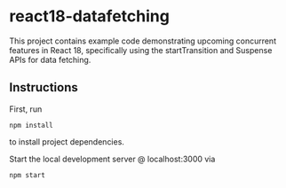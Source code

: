 # react18-datafetching
This project contains example code demonstrating upcoming concurrent features in React 18, specifically using the startTransition and Suspense APIs for data fetching.

## Instructions
First, run

    npm install

to install project dependencies.

Start the local development server @ localhost:3000 via

    npm start
